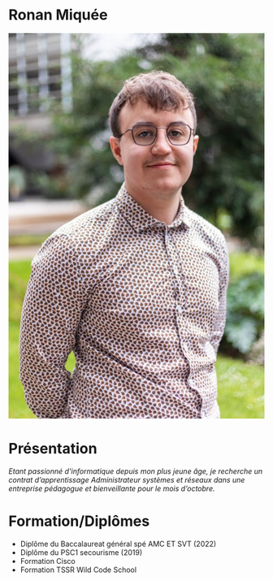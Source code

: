 # Ronan Miquée

 
![Ronan Miquée](PhotosRonanMiquée.jpg)

# **Présentation**

_Etant passionné d'informatique depuis mon plus jeune âge, je recherche un contrat d’apprentissage Administrateur systèmes et réseaux dans une entreprise pédagogue et bienveillante pour le mois d’octobre._


# **Formation/Diplômes**

- Diplôme du Baccalaureat général spé AMC ET SVT (2022)
- Diplôme du PSC1 secourisme (2019)
- Formation Cisco
- Formation TSSR Wild Code School
